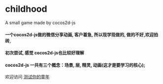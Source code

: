 # childhood
 A small game made by cocos2d-js
####  一个cocos2d-js做的微信分享动画, 客户着急, 所以现学现做的, 做的不好,欢迎拍砖, 
#### 初次尝试, 感觉 cocos2d-js也比较好理解
#### cocos2d-js 一共有三个概念：场景, 层, 精灵, 动画(这才是要学习的核心);
欢迎访问 <a href="http://childhood.phpdx.me" target="_blank">测试你的童年</a>
